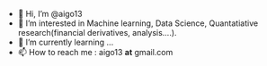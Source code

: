 - 👋 Hi, I’m @aigo13
- 👀 I’m interested in Machine learning, Data Science, Quantatiative research(financial derivatives, analysis....).
- 🌱 I’m currently learning ...
- 📫 How to reach me : aigo13 __at__ gmail.com

<!---
aigo13/aigo13 is a ✨ special ✨ repository because its `README.md` (this file) appears on your GitHub profile.
You can click the Preview link to take a look at your changes.
--->
